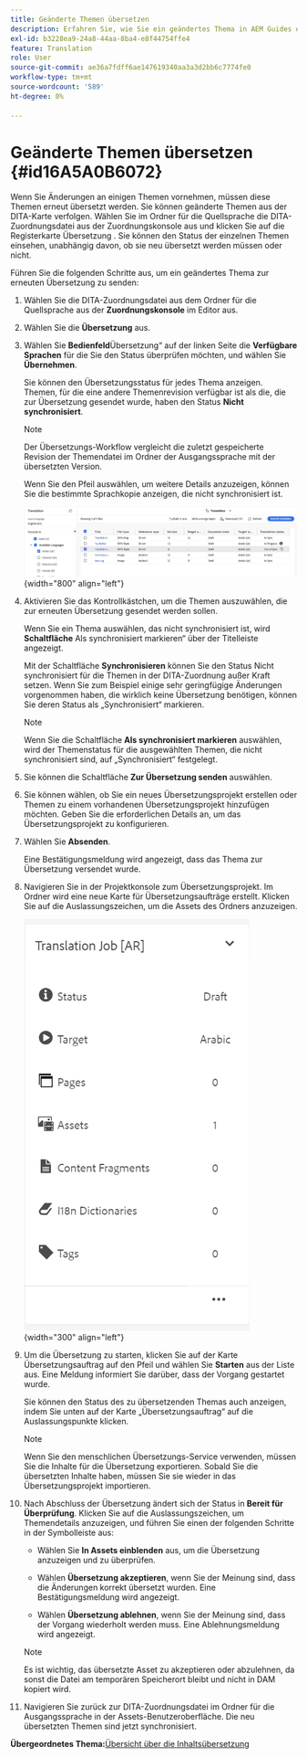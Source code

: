 ```yaml
---
title: Geänderte Themen übersetzen
description: Erfahren Sie, wie Sie ein geändertes Thema in AEM Guides erneut übersetzen.
exl-id: b3228ea9-24a8-44aa-8ba4-e8f44754ffe4
feature: Translation
role: User
source-git-commit: ae36a7fdff6ae147619340aa3a3d2bb6c7774fe0
workflow-type: tm+mt
source-wordcount: '589'
ht-degree: 0%

---
```


# Geänderte Themen übersetzen {#id16A5A0B6072}

Wenn Sie Änderungen an einigen Themen vornehmen, müssen diese Themen erneut übersetzt werden. Sie können geänderte Themen aus der DITA-Karte verfolgen. Wählen Sie im Ordner für die Quellsprache die DITA-Zuordnungsdatei aus der Zuordnungskonsole aus und klicken Sie auf die Registerkarte Übersetzung . Sie können den Status der einzelnen Themen einsehen, unabhängig davon, ob sie neu übersetzt werden müssen oder nicht.

Führen Sie die folgenden Schritte aus, um ein geändertes Thema zur erneuten Übersetzung zu senden:

1. Wählen Sie die DITA-Zuordnungsdatei aus dem Ordner für die Quellsprache aus der **Zuordnungskonsole** im Editor aus.

1. Wählen Sie die **Übersetzung** aus.

1. Wählen Sie **Bedienfeld**&#x200B;Übersetzung“ auf der linken Seite die **Verfügbare Sprachen** für die Sie den Status überprüfen möchten, und wählen Sie **Übernehmen**.

   Sie können den Übersetzungsstatus für jedes Thema anzeigen. Themen, für die eine andere Themenrevision verfügbar ist als die, die zur Übersetzung gesendet wurde, haben den Status **Nicht synchronisiert**.

   >[!NOTE]
   >
   > Der Übersetzungs-Workflow vergleicht die zuletzt gespeicherte Revision der Themendatei im Ordner der Ausgangssprache mit der übersetzten Version.

   Wenn Sie den Pfeil auswählen, um weitere Details anzuzeigen, können Sie die bestimmte Sprachkopie anzeigen, die nicht synchronisiert ist.

   ![](images/out-of-sync-uuid-new.png){width="800" align="left"}

1. Aktivieren Sie das Kontrollkästchen, um die Themen auszuwählen, die zur erneuten Übersetzung gesendet werden sollen.

   Wenn Sie ein Thema auswählen, das nicht synchronisiert ist, wird **Schaltfläche** Als synchronisiert markieren“ über der Titelleiste angezeigt.

   Mit der Schaltfläche **Synchronisieren** können Sie den Status Nicht synchronisiert für die Themen in der DITA-Zuordnung außer Kraft setzen.  Wenn Sie zum Beispiel einige sehr geringfügige Änderungen vorgenommen haben, die wirklich keine Übersetzung benötigen, können Sie deren Status als „Synchronisiert“ markieren.

   >[!NOTE]
   >
   > Wenn Sie die Schaltfläche **Als synchronisiert markieren** auswählen, wird der Themenstatus für die ausgewählten Themen, die nicht synchronisiert sind, auf „Synchronisiert“ festgelegt.

1. Sie können die Schaltfläche **Zur Übersetzung senden** auswählen.

1. Sie können wählen, ob Sie ein neues Übersetzungsprojekt erstellen oder Themen zu einem vorhandenen Übersetzungsprojekt hinzufügen möchten. Geben Sie die erforderlichen Details an, um das Übersetzungsprojekt zu konfigurieren.

1. Wählen Sie **Absenden**.

   Eine Bestätigungsmeldung wird angezeigt, dass das Thema zur Übersetzung versendet wurde.

1. Navigieren Sie in der Projektkonsole zum Übersetzungsprojekt. Im Ordner wird eine neue Karte für Übersetzungsaufträge erstellt. Klicken Sie auf die Auslassungszeichen, um die Assets des Ordners anzuzeigen.

   ![](images/incremental-job-new.png){width="300" align="left"}

1. Um die Übersetzung zu starten, klicken Sie auf der Karte Übersetzungsauftrag auf den Pfeil und wählen Sie **Starten** aus der Liste aus. Eine Meldung informiert Sie darüber, dass der Vorgang gestartet wurde.

   Sie können den Status des zu übersetzenden Themas auch anzeigen, indem Sie unten auf der Karte „Übersetzungsauftrag“ auf die Auslassungspunkte klicken.

   >[!NOTE]
   >
   > Wenn Sie den menschlichen Übersetzungs-Service verwenden, müssen Sie die Inhalte für die Übersetzung exportieren. Sobald Sie die übersetzten Inhalte haben, müssen Sie sie wieder in das Übersetzungsprojekt importieren.

1. Nach Abschluss der Übersetzung ändert sich der Status in **Bereit für Überprüfung**. Klicken Sie auf die Auslassungszeichen, um Themendetails anzuzeigen, und führen Sie einen der folgenden Schritte in der Symbolleiste aus:

   - Wählen Sie **In Assets einblenden** aus, um die Übersetzung anzuzeigen und zu überprüfen.

   - Wählen **Übersetzung akzeptieren**, wenn Sie der Meinung sind, dass die Änderungen korrekt übersetzt wurden. Eine Bestätigungsmeldung wird angezeigt.

   - Wählen **Übersetzung ablehnen**, wenn Sie der Meinung sind, dass der Vorgang wiederholt werden muss. Eine Ablehnungsmeldung wird angezeigt.

   >[!NOTE]
   >
   > Es ist wichtig, das übersetzte Asset zu akzeptieren oder abzulehnen, da sonst die Datei am temporären Speicherort bleibt und nicht in DAM kopiert wird.

1. Navigieren Sie zurück zur DITA-Zuordnungsdatei im Ordner für die Ausgangssprache in der Assets-Benutzeroberfläche. Die neu übersetzten Themen sind jetzt synchronisiert.


**Übergeordnetes Thema:**[&#x200B;Übersicht über die Inhaltsübersetzung](translation.md)
